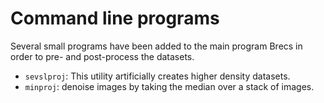 Command line programs
=====================

Several small programs have been added to the main program Brecs in order to
pre- and post-process the datasets.

* `sevslproj`: This utility artificially creates higher density datasets.
* `minproj`: denoise images by taking the median over a stack of images.
